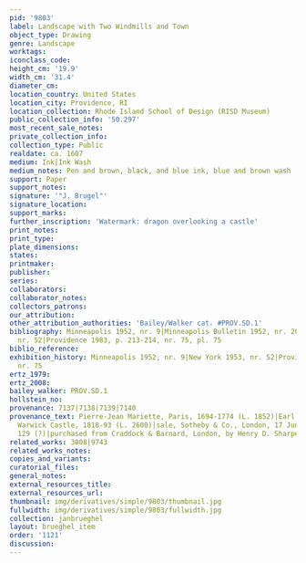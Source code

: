 ```yaml
---
pid: '9803'
label: Landscape with Two Windmills and Town
object_type: Drawing
genre: Landscape
worktags:
iconclass_code:
height_cm: '19.9'
width_cm: '31.4'
diameter_cm:
location_country: United States
location_city: Providence, RI
location_collection: Rhode Island School of Design (RISD Museum)
public_collection_info: '50.297'
most_recent_sale_notes:
private_collection_info:
collection_type: Public
realdate: ca. 1607
medium: Ink|Ink Wash
medium_notes: Pen and brown, black, and blue ink, blue and brown wash
support: Paper
support_notes:
signature: '"J. Brugel"'
signature_location:
support_marks:
further_inscription: 'Watermark: dragon overlooking a castle'
print_notes:
print_type:
plate_dimensions:
states:
printmaker:
publisher:
series:
collaborators:
collaborator_notes:
collectors_patrons:
our_attribution:
other_attribution_authorities: 'Bailey/Walker cat. #PROV.SD.1'
bibliography: Minneapolis 1952, nr. 9|Minneapolis Bulletin 1952, nr. 20|New York 1953,
  nr. 52|Providence 1983, p. 213-214, nr. 75, pl. 75
biblio_reference:
exhibition_history: Minneapolis 1952, nr. 9|New York 1953, nr. 52|Providence 1983,
  nr. 75
ertz_1979:
ertz_2008:
bailey_walker: PROV.SD.1
hollstein_no:
provenance: 7137|7138|7139|7140
provenance_text: Pierre-Jean Mariette, Paris, 1694-1774 (L. 1852)|Earl of Warwick,
  Warwick Castle, 1818-93 (L. 2600)|sale, Sotheby & Co., London, 17 June 1936, nr.
  129 (?)|purchased from Craddock & Barnard, London, by Henry D. Sharpe
related_works: 3008|9743
related_works_notes:
copies_and_variants:
curatorial_files:
general_notes:
external_resources_title:
external_resources_url:
thumbnail: img/derivatives/simple/9803/thumbnail.jpg
fullwidth: img/derivatives/simple/9803/fullwidth.jpg
collection: janbrueghel
layout: brueghel_item
order: '1121'
discussion:
---
```

